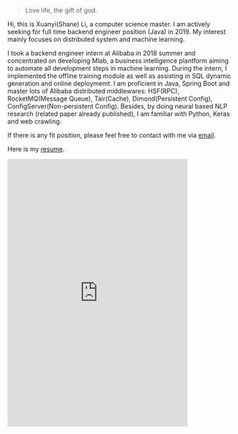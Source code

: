 

> Love life, the gift of god.


Hi, this is Xuanyi(Shane) Li, a computer science master. I am actively seeking for full time backend engineer position (Java) in 2019. My interest mainly focuses on distributed system and machine learning.

I took a backend engineer intern at Alibaba in 2018 summer and concentrated on developing Mlab, a business intelligence plantform aiming to automate all development steps in machine learning. During the intern, I implemented the offline training module as well as assisting in SQL dynamic generation and online deploymemt. I am proficient in Java, Spring Boot and master lots of Alibaba distributed middlewares: HSF(RPC), RocketMQ(Message Queue), Tair(Cache), Dimond(Persistent Config), ConfigServer(Non-persistent Config). Besides, by doing neural based NLP research (related paper already published), I am familiar with Python, Keras and web crawling.

If there is any fit position, please feel free to contact with me via <a href="mailto:shane.lxy@outlook.com">email</a>.

Here is my [resume]({{site.url}}/assets/ResumeXuanyi.pdf).

<!-- replace & to &amp; and add space before </iframe> -->
<iframe src="https://shanelxy.top/assets/ResumeXuanyi.pdf" width="80%" height="600" frameborder="0"> </iframe>

<!-- <center><embed src="https://shanelxy.top/assets/ResumeXuanyi.pdf" width="100%"></center> -->


